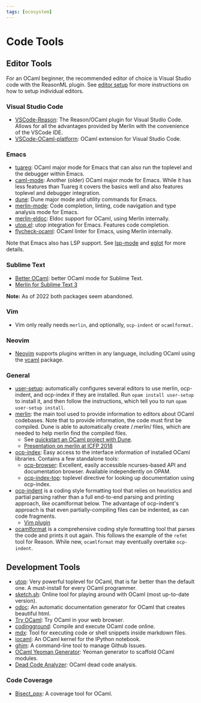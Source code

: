 ```yaml
---
tags: [ecosystem]
---
```


# Code Tools

## Editor Tools

For an OCaml beginner, the recommended editor of choice is Visual Studio code with the ReasonML plugin.
See [editor setup](editor_setup.md) for more instructions on how to setup individual editors.

### Visual Studio Code

* [VSCode-Reason](https://github.com/reasonml-editor/vscode-reasonml):
The Reason/OCaml plugin for Visual Studio Code.
Allows for all the advantages provided by Merlin with the convenience of the VSCode IDE.
* [VSCode-OCaml-platform](https://github.com/ocamllabs/vscode-ocaml-platform):
OCaml extension for Visual Studio Code.

### Emacs

* [tuareg](https://github.com/ocaml/tuareg):
OCaml major mode for Emacs that can also run the toplevel and the debugger within Emacs.
* [caml-mode](https://github.com/ocaml/caml-mode):
Another (older) OCaml major mode for Emacs. While it has less features than Tuareg it covers the basics well and also features toplevel and debugger integration.
* [dune](https://github.com/ocaml/dune/blob/main/editor-integration/emacs/dune.el): Dune major mode and utility commands for Emacs.
* [merlin-mode](https://ocaml.github.io/merlin/editor/emacs/): Code completion, linting, code navigation and type analysis mode for Emacs.
* [merlin-eldoc](https://github.com/Khady/merlin-eldoc): Eldoc support for OCaml, using Merlin internally.
* [utop.el](https://github.com/ocaml-community/utop#integration-with-emacs): utop integration for Emacs. Features code completion.
* [flycheck-ocaml](https://github.com/flycheck/flycheck-ocaml): OCaml linter for Emacs, using Merlin internally.

Note that Emacs also has LSP support. See [lsp-mode](https://emacs-lsp.github.io/lsp-mode/) and [eglot](https://github.com/joaotavora/eglot) for more details.

### Sublime Text

* [Better OCaml](https://github.com/whitequark/sublime-better-ocaml):
better OCaml mode for Sublime Text.
* [Merlin for Sublime Text 3](https://github.com/def-lkb/sublime-text-merlin)

**Note:** As of 2022 both packages seem abandoned.

### Vim

* Vim only really needs `merlin`, and optionally, `ocp-indent` or `ocamlformat.`

### Neovim

* [Neovim](https://neovim.io)
supports plugins written in any language, including OCaml using the
[vcaml](https://github.com/janestreet/vcaml)
package.

### General

* [user-setup](https://github.com/OCamlPro/opam-user-setup):
automatically configures several editors to use merlin, ocp-indent, and ocp-index if they are installed.
Run `opam install user-setup` to install it, and then follow the instructions,
which tell you to run `opam user-setup install`.
* [merlin](https://github.com/ocaml/merlin):
the main tool used to provide information to editors about OCaml codebases.
Note that to provide information, the code must first be compiled.
Dune is able to automatically create /.merlin/ files, which are needed to help merlin find the compiled files.
  * See [quickstart an OCaml project with Dune](quickstart_ocaml_project_dune.md).
  * [Presentation on merlin at ICFP 2018](https://www.youtube.com/watch?v=VjLL9We1Fxc)
* [ocp-index](http://www.typerex.org/ocp-index.html):
Easy access to the interface information of installed OCaml libraries.
Contains a few standalone tools:
  * [ocp-browser](http://www.typerex.org/ocp-index.html#ocp-browser):
  Excellent, easily accessible ncurses-based API and documentation browser.
  Available independently on OPAM.
  * [ocp-index-top](https://github.com/reynir/ocp-index-top):
  toplevel directive for looking up documentation using ocp-index.
* [ocp-indent](https://github.com/OCamlPro/ocp-indent) is a coding style formatting tool that relies on heuristics and partial
parsing rather than a full end-to-end parsing and printing approach, like ocamlformat below. The advantage of ocp-indent's approach
is that even partially-compiling files can be indented, as can code fragments.
  * [Vim plugin](https://github.com/def-lkb/ocp-indent-vim)
* [ocamlformat](https://github.com/ocaml-ppx/ocamlformat) is a comprehensive coding style formatting tool that parses the code
and prints it out again. This follows the example of the `refmt` tool for Reason. While new, `ocamlformat` may eventually overtake `ocp-indent`.

## Development Tools

* [utop](https://github.com/diml/utop):
Very powerful toplevel for OCaml, that is far better than the default one.
A must-install for every OCaml programmer.
* [sketch.sh](https://sketch.sh/ml):
Online tool for playing around with OCaml (most up-to-date version).
* [odoc](https://github.com/ocaml/odoc):
An automatic documentation generator for OCaml that creates beautiful html.
* [Try OCaml](http://try.ocamlpro.com/):
Try OCaml in your web browser.
* [codingground](https://www.tutorialspoint.com/compile_ocaml_online.php):
Compile and execute OCaml code online.
* [mdx](https://github.com/realworldocaml/mdx):
Tool for executing code or shell snippets inside markdown files.
* [iocaml](https://github.com/andrewray/iocaml):
An OCaml kernel for the IPython notebook.
* [ghim](https://github.com/samoht/ghim):
A command-line tool to manage Github Issues.
* [OCaml Yeoman Generator](https://github.com/mabrasil/generator-ocaml):
Yeoman generator to scaffold OCaml modules.
* [Dead Code Analyzer](https://github.com/LexiFi/dead_code_analyzer):
OCaml dead code analysis.

### Code Coverage

* [Bisect_ppx](https://github.com/aantron/bisect_ppx):
A coverage tool for OCaml.
